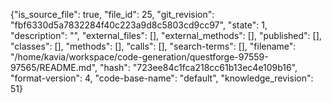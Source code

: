 {"is_source_file": true, "file_id": 25, "git_revision": "fbf6330d5a7832284f40c223a9d8c5803cd9cc97", "state": 1, "description": "", "external_files": [], "external_methods": [], "published": [], "classes": [], "methods": [], "calls": [], "search-terms": [], "filename": "/home/kavia/workspace/code-generation/questforge-97559-97565/README.md", "hash": "723ee84c1fca218cc61b13ec4e109b16", "format-version": 4, "code-base-name": "default", "knowledge_revision": 51}